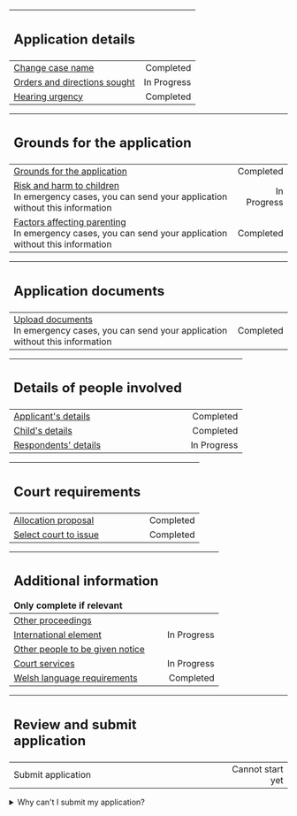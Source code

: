 <div class='width-50'>
<br/>


| <h2 class="govuk-heading-m govuk-!-margin-0">Application details</h2> | |
| :--- | ---: |
| <a href='/case/PUBLICLAW/CARE_SUPERVISION_EPO/1/trigger/changeCaseName'>Change case name</a> | <div class="govuk-!-display-block govuk-!-text-align-right"> <span class='govuk-tag govuk-tag--green'>Completed</span> </div> |
| <a href='/case/PUBLICLAW/CARE_SUPERVISION_EPO/1/trigger/ordersNeeded'>Orders and directions sought</a> | <div class="govuk-!-display-block govuk-!-text-align-right"> <span class='govuk-tag govuk-tag--blue'>In Progress</span> </div> |
| <a href='/case/PUBLICLAW/CARE_SUPERVISION_EPO/1/trigger/hearingNeeded'>Hearing urgency</a> | <div class="govuk-!-display-block govuk-!-text-align-right"> <span class='govuk-tag govuk-tag--green'>Completed</span> </div> |


| <h2 class="govuk-heading-m govuk-!-margin-0">Grounds for the application</h2> | |
| :--- | ---: |
| <a href='/case/PUBLICLAW/CARE_SUPERVISION_EPO/1/trigger/enterGrounds'>Grounds for the application</a> | <div class="govuk-!-display-block govuk-!-text-align-right"> <span class='govuk-tag govuk-tag--green'>Completed</span> </div> |
| <a href='/case/PUBLICLAW/CARE_SUPERVISION_EPO/1/trigger/enterRiskHarm'>Risk and harm to children</a> <div class='govuk-hint govuk-!-font-size-14'>In emergency cases, you can send your application without this information</div> | <div class="govuk-!-display-block govuk-!-text-align-right"> <span class='govuk-tag govuk-tag--blue'>In Progress</span> </div> |
| <a href='/case/PUBLICLAW/CARE_SUPERVISION_EPO/1/trigger/enterParentingFactors'>Factors affecting parenting</a> <div class='govuk-hint govuk-!-font-size-14'>In emergency cases, you can send your application without this information</div> | <div class="govuk-!-display-block govuk-!-text-align-right"> <span class='govuk-tag govuk-tag--green'>Completed</span> </div> |


| <h2 class="govuk-heading-m govuk-!-margin-0">Application documents</h2> | |
| :--- | ---: |
| <a href='/case/PUBLICLAW/CARE_SUPERVISION_EPO/1/trigger/uploadDocuments'>Upload documents</a> <div class='govuk-hint govuk-!-font-size-14'>In emergency cases, you can send your application without this information</div> | <div class="govuk-!-display-block govuk-!-text-align-right"> <span class='govuk-tag govuk-tag--green'>Completed</span> </div> |


| <h2 class="govuk-heading-m govuk-!-margin-0">Details of people involved</h2> | |
| :--- | ---: |
| <a href='/case/PUBLICLAW/CARE_SUPERVISION_EPO/1/trigger/enterLocalAuthority'>Applicant's details</a> | <div class="govuk-!-display-block govuk-!-text-align-right"> <span class='govuk-tag govuk-tag--green'>Completed</span> </div> |
| <a href='/case/PUBLICLAW/CARE_SUPERVISION_EPO/1/trigger/enterChildren'>Child's details</a> | <div class="govuk-!-display-block govuk-!-text-align-right"> <span class='govuk-tag govuk-tag--green'>Completed</span> </div> |
| <a href='/case/PUBLICLAW/CARE_SUPERVISION_EPO/1/trigger/enterRespondents'>Respondents' details</a> | <div class="govuk-!-display-block govuk-!-text-align-right"> <span class='govuk-tag govuk-tag--blue'>In Progress</span> </div> |


| <h2 class="govuk-heading-m govuk-!-margin-0">Court requirements</h2> | |
| :--- | ---: |
| <a href='/case/PUBLICLAW/CARE_SUPERVISION_EPO/1/trigger/otherProposal'>Allocation proposal</a> | <div class="govuk-!-display-block govuk-!-text-align-right"> <span class='govuk-tag govuk-tag--green'>Completed</span> </div> |
| <a href='/case/PUBLICLAW/CARE_SUPERVISION_EPO/1/trigger/selectCourt'>Select court to issue</a> | <div class="govuk-!-display-block govuk-!-text-align-right"> <span class='govuk-tag govuk-tag--green'>Completed</span> </div> |


| <h2 class="govuk-heading-m govuk-!-margin-0">Additional information</h2> <div class='govuk-inset-text govuk-!-margin-0 govuk-!-font-size-16'>Only complete if relevant</div> | |
| :--- | ---: |
| <a href='/case/PUBLICLAW/CARE_SUPERVISION_EPO/1/trigger/otherProceedings'>Other proceedings</a> | <div class="govuk-!-display-block govuk-!-text-align-right"> </div> |
| <a href='/case/PUBLICLAW/CARE_SUPERVISION_EPO/1/trigger/enterInternationalElement'>International element</a> | <div class="govuk-!-display-block govuk-!-text-align-right"> <span class='govuk-tag govuk-tag--blue'>In Progress</span> </div> |
| <a href='/case/PUBLICLAW/CARE_SUPERVISION_EPO/1/trigger/enterOthers'>Other people to be given notice</a> | <div class="govuk-!-display-block govuk-!-text-align-right"> </div> |
| <a href='/case/PUBLICLAW/CARE_SUPERVISION_EPO/1/trigger/attendingHearing'>Court services</a> | <div class="govuk-!-display-block govuk-!-text-align-right"> <span class='govuk-tag govuk-tag--blue'>In Progress</span> </div> |
| <a href='/case/PUBLICLAW/CARE_SUPERVISION_EPO/1/trigger/languageSelection'>Welsh language requirements</a> | <div class="govuk-!-display-block govuk-!-text-align-right"> <span class='govuk-tag govuk-tag--green'>Completed</span> </div> |


| <h2 class="govuk-heading-m govuk-!-margin-0">Review and submit application</h2> | |
| :--- | ---: |
| <a>Submit application</a> | <div class="govuk-!-display-block govuk-!-text-align-right"> <span class='govuk-tag govuk-tag--grey'>Cannot start yet</span> </div> |

</div>

<details class='govuk-details'>
<summary class='govuk-details__summary'>
<span class='govuk-details__summary-text'>
Why can't I submit my application?
</span>
</summary>
<div class='govuk-details__text'>

Add the orders and directions sought in <a href="/case/PUBLICLAW/CARE_SUPERVISION_EPO/1/trigger/ordersNeeded">Orders and directions sought</a>

Select court in <a href="/case/PUBLICLAW/CARE_SUPERVISION_EPO/1/trigger/selectCourt">Select court to issue</a>
</div>
</details>